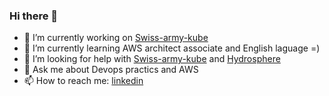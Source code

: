 ### Hi there 👋

- 🔭 I’m currently working on [Swiss-army-kube](https://github.com/provectus/swiss-army-kube)
- 🌱 I’m currently learning AWS architect associate and English laguage =)
- 🤔 I’m looking for help with [Swiss-army-kube](https://github.com/provectus/swiss-army-kube) and [Hydrosphere](https://github.com/Hydrospheredata/hydro-serving)
- 💬 Ask me about Devops practics and AWS
- 📫 How to reach me: [linkedin](https://www.linkedin.com/in/dmitriy-harlamov-7742949a/)

